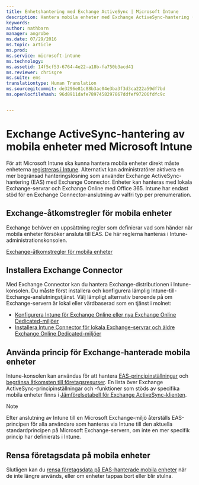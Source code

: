 ```yaml
---
title: Enhetshantering med Exchange ActiveSync | Microsoft Intune
description: Hantera mobila enheter med Exchange ActiveSync-hantering (EAS) med Exchange Connector
keywords: 
author: nathbarn
manager: angrobe
ms.date: 07/29/2016
ms.topic: article
ms.prod: 
ms.service: microsoft-intune
ms.technology: 
ms.assetid: 14f5cf53-6764-4e22-a18b-fa750b3acd41
ms.reviewer: chrisgre
ms.suite: ems
translationtype: Human Translation
ms.sourcegitcommit: de3296e81c88b3ac04e3ba3f3d3ca222a59df7bd
ms.openlocfilehash: 96d8911dafe7897458297867ddfef97206fdfc9c


---
```


# Exchange ActiveSync-hantering av mobila enheter med Microsoft Intune
För att Microsoft Intune ska kunna hantera mobila enheter direkt måste enheterna [registreras i Intune](get-ready-to-enroll-devices-in-microsoft-intune.md). Alternativt kan administratörer aktivera en mer begränsad hanteringslösning som använder Exchange ActiveSync-hantering (EAS) med Exchange Connector. Enheter kan hanteras med lokala Exchange-servrar och Exchange Online med Office 365. Intune har endast stöd för en Exchange Connector-anslutning av valfri typ per prenumeration.

## Exchange-åtkomstregler för mobila enheter ##

Exchange behöver en uppsättning regler som definierar vad som händer när mobila enheter försöker ansluta till EAS. De här reglerna hanteras i Intune-administrationskonsolen.

[Exchange-åtkomstregler för mobila enheter](exchange-access-rules-for-mobile-devices.md)

## Installera Exchange Connector
Med Exchange Connector kan du hantera Exchange-distributionen i Intune-konsolen. Du måste först installera och konfigurera lämplig Intune-till-Exchange-anslutningstjänst. Välj lämpligt alternativ beroende på om Exchange-servern är lokal eller värdbaserad som en tjänst i molnet:

-   [Konfigurera Intune för Exchange Online eller nya Exchange Online Dedicated-miljöer](intune-service-to-service-exchange-connector.md)
-   [Installera Intune Connector för lokala Exchange-servrar och äldre Exchange Online Dedicated-miljöer](intune-on-premises-exchange-connector.md)


## Använda princip för Exchange-hanterade mobila enheter
Intune-konsolen kan användas för att hantera [EAS-principinställningar](exchange-activesync-policy-settings-in-microsoft-intune.md) och [begränsa åtkomsten till företagsresurser](restrict-access-to-email-and-o365-services-with-microsoft-intune.md). En lista över Exchange ActiveSync-principinställningar och -funktioner som stöds av specifika mobila enheter finns i [Jämförelsetabell för Exchange ActiveSync-klienten](http://go.microsoft.com/fwlink/?LinkId=247270).

> [!NOTE]
> Efter anslutning av Intune till en Microsoft Exchange-miljö återställs EAS-principen för alla användare som hanteras via Intune till den aktuella standardprincipen på Microsoft Exchange-servern, om inte en mer specifik princip har definierats i Intune.

## Rensa företagsdata på mobila enheter
Slutligen kan du [rensa företagsdata på EAS-hanterade mobila enheter](wipe-for-exchange-managed-mobile-devices.md) när de inte längre används, eller om enheter tappas bort eller blir stulna.



<!--HONumber=Jul16_HO5-->


